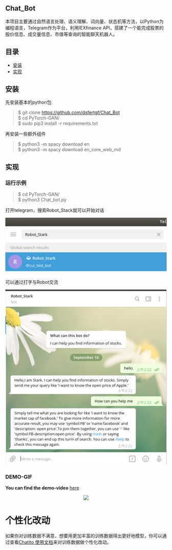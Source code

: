 ## Chat_Bot
本项目主要通过自然语言处理、语义理解、词向量、状态机等方法，以Python为编程语言，Telegram作为平台，利用IEXfinance API，搭建了一个能完成股票的股价信息、成交量信息、市值等查询的智能聊天机器人。
## 目录
* [安装](#安装)
* [实现](#实现)
## 安装
先安装基本的python包
>$ git clone https://github.com/dsfertgf/Chat_Bot<br>
>$ cd PyTorch-GAN/<br>
>$ sudo pip3 install -r requirements.txt

再安装一些额外组件
>$ python3 -m spacy download en<br>
>$ python3 -m spacy download en_core_web_md

## 实现
### 运行示例
>$ cd PyTorch-GAN/<br>
>$ python3 Chat_bot.py

打开telegram，搜索Robot_Stack就可以开始对话<br>
<p align="center">
    <img src="assets/1.png" width="600"\>
</p>

可以通过打字与Robot交流<br>

<p align="center">
    <img src="assets/2.png" width="600"\>
</p>

### DEMO-GIF
<b>You can find the demo-video</b> [here](https://www.bilibili.com/video/av67945882)
<p align="center">
    <img src="assets/demo.gif" width="400"\>
</p>

# 个性化改动
如果你对训练数据不满意，想要用更加丰富的训练数据得出更好地模型，你可以通过查看[Chatito 使用文档](https://github.com/rodrigopivi/Chatito)来对训练数据做个性化改动。


